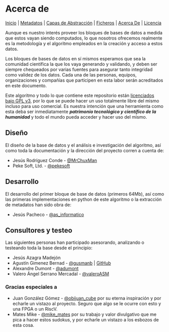 # Acerca de
[Inicio](README.md) | [Metadatos](METADATA.md) | [Capas de Abstracción](ABSTRACT.md) | [Ficheros](FILES.md) | [Acerca De](ABOUT.md) | [Licencia](LICENSE)

Aunque es nuestro interés proveer los bloques de bases de datos a medida que estos vayan siendo computados, lo que nosotros ofrecemos realmente es la metodología y el algoritmo empleados en la creación y acceso a estos datos.

Los bloques de bases de datos en sí mismos esperamos que sea la comunidad científica la que los vaya generando y validando, y deben ser siempre chequeados por varias fuentes para asegurar tanto integridad como validez de los datos. Cada una de las personas, equipos, organizaciones y compañías que participen en esta labor serán acreditados en este documento.

Este algoritmo y todo lo que contiene este repositorio están [licenciados bajo GPL v3](LICENSE), por lo que se puede hacer un uso totalmente libre del mismo incluso para uso comercial. Es nuestra intención que una herramienta como esta deba ser inmediatamente ***patrimonio tecnológico y científico de la humanidad*** y todo el mundo pueda acceder y hacer uso del mismo.

## Diseño

El diseño de la base de datos y el análisis e investigación del algoritmo, así como toda la documentación y la dirección del proyecto corren a cuenta de: 

- Jesús Rodríguez Conde - [@MrChuxMan](https://twitter.com/MrChuxMan)
- Peke Soft, Ltd. - [@pekesoft](https://twitter.com/pekesoft)

## Desarrollo

El desarrollo del primer bloque de base de datos (primeros 64Mb), así como las primeras implementaciones en python de este algoritmo o la extracción de metadatos han sido obra de: 

- Jesús Pacheco - [@as_informatico](https://twitter.com/as_informatico)

## Consultores y testeo

Las siguientes personas han participado asesorando, analizando o testeando toda la base desde el principio:

- Jesús Azagra Madejón
- Agustín Gimenez Bernad - [@gusmanb](https://twitter.com/gusmanb) | [GitHub](https://github.com/gusmanb)
- Alexandre Dumont - [@adumont](https://twitter.com/adumont)
- Valero Ángel Serrano Mercadal - [@valeroASM](https://twitter.com/ValeroASM)

### Gracias especiales a

- Juan González Gómez - [@obijuan_cube](https://twitter.com/Obijuan_cube) por su eterna inspiración y por echarle un vistazo al proyecto. Seguro que algo se le ocurre con esto y una FPGA o un RiscV.
- Mates Mike - [@mike_mates](https://twitter.com/mike_mates) por su trabajo y valor divulgativo que me pica a hacer estos sudokus, y por echarle un vistazo a los esbozos de esta cosa.